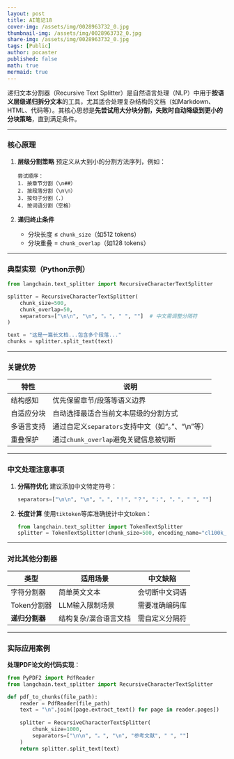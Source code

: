 ```yaml
---
layout: post
title: AI笔记18
cover-img: /assets/img/0028963732_0.jpg
thumbnail-img: /assets/img/0028963732_0.jpg
share-img: /assets/img/0028963732_0.jpg
tags: [Public]
author: pocaster
published: false
math: true
mermaid: true
---
```


递归文本分割器（Recursive Text Splitter）是自然语言处理（NLP）中用于**按语义层级递归拆分文本**的工具，尤其适合处理复杂结构的文档（如Markdown、HTML、代码等）。其核心思想是**先尝试用大分块分割，失败时自动降级到更小的分块策略**，直到满足条件。

---

### 核心原理
1. **层级分割策略**
   预定义从大到小的分割方法序列，例如：
   ```
   尝试顺序：
   1. 按章节分割（\n##）
   2. 按段落分割（\n\n）
   3. 按句子分割（.）
   4. 按词语分割（空格）
   ```

2. **递归终止条件**
   - 分块长度 ≤ `chunk_size`（如512 tokens）
   - 分块重叠 = `chunk_overlap`（如128 tokens）

---

### 典型实现（Python示例）
```python
from langchain.text_splitter import RecursiveCharacterTextSplitter

splitter = RecursiveCharacterTextSplitter(
    chunk_size=500,
    chunk_overlap=50,
    separators=["\n\n", "\n", "。", " ", ""]  # 中文需调整分隔符
)

text = "这是一篇长文档...包含多个段落..."
chunks = splitter.split_text(text)
```

---

### 关键优势
| 特性                | 说明                                                                 |
|---------------------|----------------------------------------------------------------------|
| 结构感知            | 优先保留章节/段落等语义边界                                          |
| 自适应分块          | 自动选择最适合当前文本层级的分割方式                                 |
| 多语言支持          | 通过自定义`separators`支持中文（如“。”、“\n”等）                     |
| 重叠保护            | 通过`chunk_overlap`避免关键信息被切断                                |

---

### 中文处理注意事项
1. **分隔符优化**
   建议添加中文特定符号：
   ```python
   separators=["\n\n", "\n", "。", "！", "？", "；", "，", " ", ""]
   ```

2. **长度计算**
   使用`tiktoken`等库准确统计中文token：
   ```python
   from langchain.text_splitter import TokenTextSplitter
   splitter = TokenTextSplitter(chunk_size=500, encoding_name="cl100k_base")
   ```

---

### 对比其他分割器
| 类型                | 适用场景                         | 中文缺陷                     |
|---------------------|----------------------------------|-----------------------------|
| 字符分割器          | 简单英文文本                     | 会切断中文词语               |
| Token分割器         | LLM输入限制场景                  | 需要准确编码库               |
| **递归分割器**      | 结构复杂/混合语言文档             | 需自定义分隔符               |

---

### 实际应用案例
**处理PDF论文的代码实现**：
```python
from PyPDF2 import PdfReader
from langchain.text_splitter import RecursiveCharacterTextSplitter

def pdf_to_chunks(file_path):
    reader = PdfReader(file_path)
    text = "\n".join([page.extract_text() for page in reader.pages])
  
    splitter = RecursiveCharacterTextSplitter(
        chunk_size=1000,
        separators=["\n\n", "。", "\n", "参考文献", " ", ""]
    )
    return splitter.split_text(text)
```

